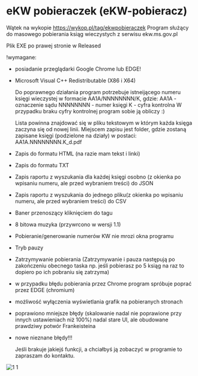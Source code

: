 # eKW pobieraczek (eKW-pobieracz)

Wątek na wykopie https://wykop.pl/tag/ekwpobieraczek
Program służący do masowego pobierania ksiąg wieczystych z serwisu ekw.ms.gov.pl

Plik EXE po prawej stronie w Released

!wymagane:
- posiadanie przeglądarki Google Chrome lub EDGE!
-  Microsoft Visual C++ Redistributable (X86 i X64)

	Do poprawnego działania program potrzebuje istneijącego numeru księgi wieczystej w formacie 
 	AA1A/NNNNNNNN/K, 
	gdzie:
		AA1A - oznaczenie sądu
		NNNNNNNN - numer księgi
		K - cyfra kontrolna
	W przypadku braku cyfry kontrolnej program sobie ją obliczy :)
 
	Lista powinna znajdować się w pliku tekstowym w którym każda księga zaczyna się od nowej linii.
	Miejscem zapisu jest folder, gdzie zostaną zapisane księgi (podzielone na działy) w postaci: 
 	AA1A.NNNNNNNN.K_d.pdf

* Zapis do formatu HTML (na razie mam tekst i linki)
* Zapis do formatu TXT
* Zapis raportu z wyszukania dla każdej księgi osobno (z okienka po wpisaniu numeru, ale przed wybraniem treści)  do JSON
* Zapis raportu z wyszukania do jednego pliku(z okienka po wpisaniu numeru, ale przed wybraniem treści)  do CSV
* Baner przenoszący kliknięciem do tagu
* 8 bitowa muzyka (przywrcono w wersji 1.1)
* Pobieranie/generowanie numerów KW nie mrozi okna programu
* Tryb pauzy
* Zatrzymywanie pobierania
(Zatrzymywanie i pauza następują po zakończeniu obecnego taska np. jeśli pobierasz po 5 ksiąg na raz to dopiero po ich pobraniu się zatrzyma)
* w przypadku błędu pobierania przez Chrome program spróbuje poprać przez EDGE (chromium)
* możliwość wyłączenia wyświetlania grafik na pobieranych stronach
* poprawiono mniejsze błędy (skalowanie nadal nie poprawione przy innych ustawieniach niż 100%)
nadal stare UI, ale obudowane prawdziwy potwór Frankeisteina
* nowe nieznane błędy!!!
		
	Jeśli brakuje jakiejś funkcji, a chciałbyś ją zobaczyć w programie to zapraszam do kontaktu.


![1 1](https://github.com/user-attachments/assets/f82ceb67-87bb-47cd-917e-989d7ddaa6e9)




